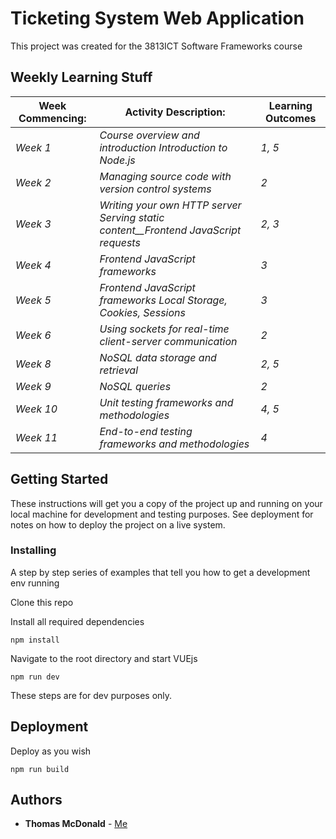 # Ticketing System Web Application

This project was created for the 3813ICT Software Frameworks course

## Weekly Learning Stuff

| Week Commencing: | Activity Description: | Learning Outcomes |
|---|---|---|
| _Week 1_ | _Course overview and introduction Introduction to Node.js_ | _1, 5_ |
| _Week 2_ | _Managing source code with version control systems_ | _2_ |
| _Week 3_ | _Writing your own HTTP server Serving static content__Frontend JavaScript requests_ | _2, 3_ |
| _Week 4_ | _Frontend JavaScript frameworks_ | _3_ |
| _Week 5_ | _Frontend JavaScript frameworks Local Storage, Cookies, Sessions_ | _3_ |
| _Week 6_ | _Using sockets for real-time client-server communication_ | _2_ |
| _Week 8_ | _NoSQL data storage and retrieval_ | _2, 5_ |
| _Week 9_ | _NoSQL queries_ | _2_ |
| _Week 10_ | _Unit testing frameworks and methodologies_ | _4, 5_ |
| _Week 11_ | _End-to-end testing frameworks and methodologies_ | _4_ |

## Getting Started

These instructions will get you a copy of the project up and running on your local machine for development and testing purposes. See deployment for notes on how to deploy the project on a live system.

### Installing

A step by step series of examples that tell you how to get a development env running

Clone this repo

Install all required dependencies
```
npm install
```
Navigate to the root directory and start VUEjs
```
npm run dev
```
These steps are for dev purposes only.

## Deployment

Deploy as you wish
```
npm run build
```

## Authors

* **Thomas McDonald** - [Me](http://thomasmcdonald.id.au)

